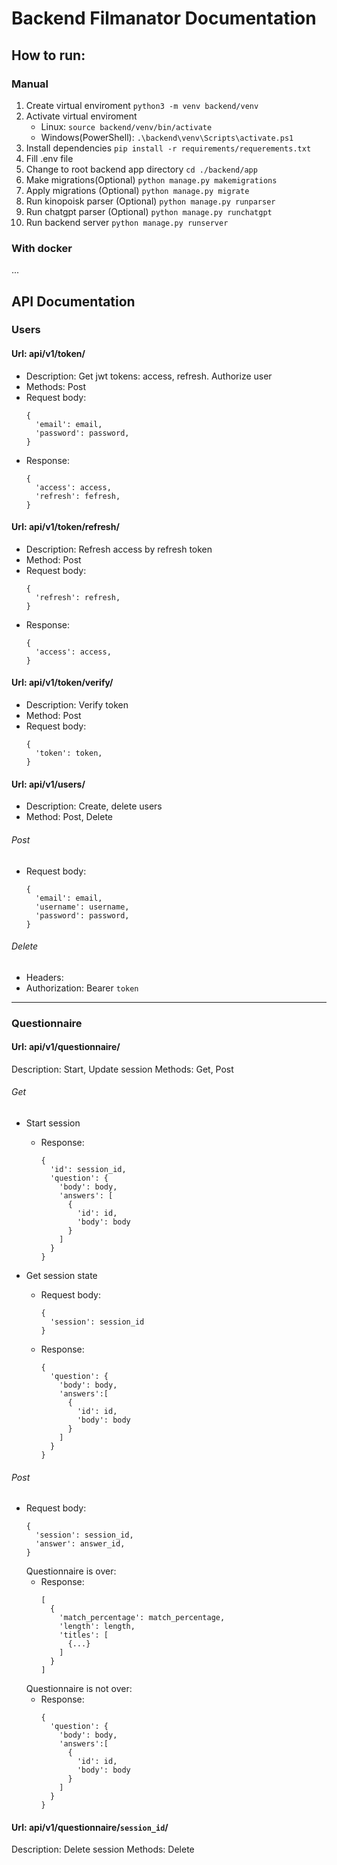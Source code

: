 # **Backend Filmanator Documentation**

## How to run:

### Manual

1. Create virtual enviroment
   `python3 -m venv backend/venv`
2. Activate virtual enviroment
   - Linux:
     `source backend/venv/bin/activate`
   - Windows(PowerShell):
     `.\backend\venv\Scripts\activate.ps1`
3. Install dependencies
   `pip install -r requirements/requerements.txt`
4. Fill .env file
5. Change to root backend app directory
   `cd ./backend/app`
6. Make migrations(Optional)
   `python manage.py makemigrations`
7. Apply migrations (Optional)
   `python manage.py migrate`
8. Run kinopoisk parser (Optional)
   `python manage.py runparser`
9. Run chatgpt parser (Optional)
   `python manage.py runchatgpt`
10. Run backend server
    `python manage.py runserver`

### With docker

...

## API Documentation

### Users

#### Url: api/v1/token/

* Description: Get jwt tokens: access, refresh. Authorize user
* Methods: Post
* Request body:
  ```
  {
    'email': email,
    'password': password,
  }
  ```
* Response:
  ```
  {
    'access': access,
    'refresh': fefresh,
  }
  ```

#### Url: api/v1/token/refresh/

* Description: Refresh access by refresh token
* Method: Post
* Request body:
  ```
  {
    'refresh': refresh,
  }
  ```
* Response:
  ```
  {
    'access': access,
  }
  ```

#### Url: api/v1/token/verify/

* Description: Verify token
* Method: Post
* Request body:
  ```
  {
    'token': token,
  }
  ```

#### Url: api/v1/users/

* Description: Create, delete users
* Method: Post, Delete

###### Post

* Request body:
  ```
  {
    'email': email,
    'username': username,
    'password': password,
  }
  ```

###### Delete

* Headers:
* Authorization: Bearer `token`

---

### Questionnaire

#### Url: api/v1/questionnaire/

Description: Start, Update session
Methods: Get, Post

###### Get

* Start session
  * Response:
    ```
    {
      'id': session_id,
      'question': {
        'body': body,
        'answers': [
          {
            'id': id,
            'body': body
          }
        ]
      }
    }
    ```

* Get session state
  * Request body:
    ```
    {
      'session': session_id
    }
    ```
  * Response:
    ```
    {
      'question': {
        'body': body,
        'answers':[
          {
            'id': id,
            'body': body
          }
        ]
      }
    }
    ```

###### Post

* Request body:
  ```
  {
    'session': session_id,
    'answer': answer_id,
  }
  ```
  Questionnaire is over:
  * Response:
    ```
    [
      {
        'match_percentage': match_percentage,
        'length': length,
        'titles': [
          {...}
        ]
      }
    ]
    ```
  Questionnaire is not over:
  * Response:
    ```
    {
      'question': {
        'body': body,
        'answers':[
          {
            'id': id,
            'body': body
          }
        ]
      }
    }
    ```

#### Url: api/v1/questionnaire/`session_id`/

Description: Delete session
Methods: Delete
